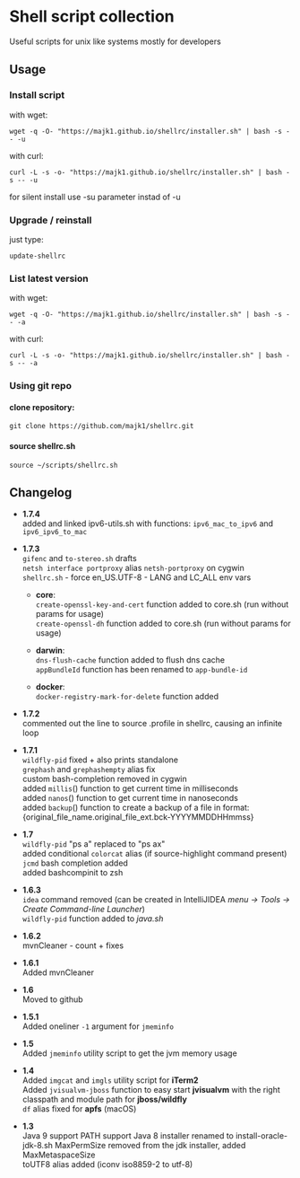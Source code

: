 # Shell script collection

Useful scripts for unix like systems mostly for developers

## Usage

### Install script

with wget:
```
wget -q -O- "https://majk1.github.io/shellrc/installer.sh" | bash -s -- -u
```

with curl:
```
curl -L -s -o- "https://majk1.github.io/shellrc/installer.sh" | bash -s -- -u
```

for silent install use -su parameter instad of -u

### Upgrade / reinstall

just type:
```
update-shellrc
```

### List latest version

with wget:
```
wget -q -O- "https://majk1.github.io/shellrc/installer.sh" | bash -s -- -a
```

with curl:
```
curl -L -s -o- "https://majk1.github.io/shellrc/installer.sh" | bash -s -- -a
```

### Using git repo


#### clone repository:

```
git clone https://github.com/majk1/shellrc.git
```

#### source shellrc.sh  

```
source ~/scripts/shellrc.sh
```

## Changelog

 * **1.7.4**  
   added and linked ipv6-utils.sh with functions: `ipv6_mac_to_ipv6` and `ipv6_ipv6_to_mac`

 * **1.7.3**  
   `gifenc` and `to-stereo.sh` drafts  
   `netsh interface portproxy` alias `netsh-portproxy` on cygwin  
   `shellrc.sh` - force en_US.UTF-8 - LANG and LC_ALL env vars  

   - **core**:  
     `create-openssl-key-and-cert` function added to core.sh (run without params for usage)  
     `create-openssl-dh` function added to core.sh (run without params for usage)  

   - **darwin**:  
     `dns-flush-cache` function added to flush dns cache  
     `appBundleId` function has been renamed to `app-bundle-id`  

   - **docker**:  
     `docker-registry-mark-for-delete` function added  


 * **1.7.2**  
   commented out the line to source .profile in shellrc, causing an infinite loop

 * **1.7.1**  
   `wildfly-pid` fixed + also prints standalone  
   `grephash` and `grephashempty` alias fix  
   custom bash-completion removed in cygwin  
   added `millis`() function to get current time in milliseconds  
   added `nanos`() function to get current time in nanoseconds  
   added `backup`() function to create a backup of a file in format: {original_file_name.original_file_ext.bck-YYYYMMDDHHmmss}  

 * **1.7**  
   `wildfly-pid` "ps a" replaced to "ps ax"  
   added conditional `colorcat` alias (if source-highlight command present)   
   `jcmd` bash completion added  
   added bashcompinit to zsh  

 * **1.6.3**  
   `idea` command removed (can be created in IntelliJIDEA *menu -> Tools -> Create Command-line Launcher*)  
   `wildfly-pid` function added to *java.sh*  

 * **1.6.2**  
   mvnCleaner - count + fixes

 * **1.6.1**  
   Added mvnCleaner

 * **1.6**  
   Moved to github  

 * **1.5.1**  
   Added oneliner `-1` argument for `jmeminfo`

 * **1.5**  
   Added `jmeminfo` utility script to get the jvm memory usage

 * **1.4**  
   Added `imgcat` and `imgls` utility script for **iTerm2**  
   Added `jvisualvm-jboss` function to easy start **jvisualvm** with the right classpath and module path for **jboss/wildfly**  
   `df` alias fixed for **apfs** (macOS)  

 * **1.3**  
   Java 9 support PATH support
   Java 8 installer renamed to install-oracle-jdk-8.sh
   MaxPermSize removed from the jdk installer, added MaxMetaspaceSize  
   toUTF8 alias added (iconv iso8859-2 to utf-8)
